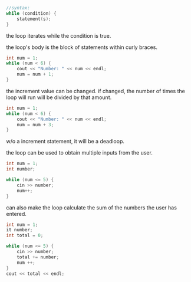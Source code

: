 ```cpp
//syntax:
while (condition) {
	statement(s);
}
```
the loop iterates while the condition is true.

the loop's body is the block of statements within curly braces.
```cpp
int num = 1;
while (num < 6) {
	cout << "Number: " << num << endl;
	num = num + 1;
}
```

the increment value can be changed. if changed, the number of times the loop will run will be divided by that amount.
```cpp
int num = 1;
while (num < 6) {
	cout << "Number: " << num << endl;
	num = num + 3;
}
```
w/o a increment statement, it will be a deadloop.

the loop can be used to obtain multiple inputs from the user.
```cpp
int num = 1;
int number;

while (num <= 5) {
	cin >> number;
	num++;
}
```

can also make the loop calculate the sum of the numbers the user has entered.
```cpp
int num = 1;
it number;
int total = 0;

while (num <= 5) {
	cin >> number;
	total += number;
	num ++;
}
cout << total << endl;
```